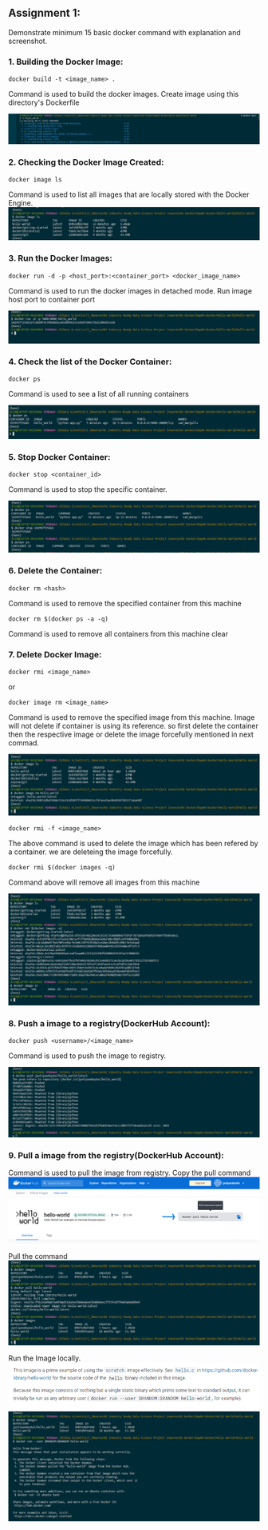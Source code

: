 ## Assignment 1:

Demonstrate minimum 15 basic docker command with explanation and screenshot.

### 1. Building the Docker Image:

```
docker build -t <image_name> .
```

Command is used to build the docker images. Create image using this directory's Dockerfile

![image](https://github.com/JyotiPandey111/Industry-Ready-Projects-Tasks/blob/bb60f34b4258015888f67c155d32fbe1403e59ac/dockercontent/building%20image.png)

### 2. Checking  the Docker Image Created:

```
docker image ls
```

Command is used to list all images that are locally stored with the Docker Engine.
![image](https://github.com/JyotiPandey111/Industry-Ready-Projects-Tasks/blob/dc96e5d92831d2597dc5a2a99a283316b5855da1/dockercontent/02%20list%20images.png)


### 3. Run the Docker Images:

```
docker run -d -p <host_port>:<container_port> <docker_image_name>
```

Command is used to run the docker images in detached mode. Run image host port to container port


![image](https://github.com/JyotiPandey111/Industry-Ready-Projects-Tasks/blob/43cbc17fc43d2cc317a8cb992825b51a4740c582/dockercontent/03%20run%20image.png)

### 4. Check the list of the Docker Container:

```
docker ps
```

Command is used to  see a list of all running containers

![image](https://github.com/JyotiPandey111/Industry-Ready-Projects-Tasks/blob/b9343fb28e1b7622e235e305068f01f1ce505f1a/dockercontent/04%20check%20containers.png)


### 5. Stop Docker Container:

```
docker stop <container_id>
```

Command is used to stop the specific container.


![image](https://github.com/JyotiPandey111/Industry-Ready-Projects-Tasks/blob/4311c9ac40d4b0c3efeab87f1c1dbbcce7954a92/dockercontent/05%20stop%20docker.png)


### 6. Delete the Container:

```
docker rm <hash> 
```
Command is used to remove the specified container from this machine


```
docker rm $(docker ps -a -q)

```
Command is used to remove all containers from this machine
clear



### 7. Delete Docker Image:

```
docker rmi <image_name>
```
or 
```
docker image rm <image_name>
```
Command is used to remove the specified image from this machine. Image will not delete if container is using its reference. so first delete the container then the respective image or delete the image forcefully mentioned in next commad.

![image](https://github.com/JyotiPandey111/Industry-Ready-Projects-Tasks/blob/015bcf7a4a8130c7c4ee866eb7336cfdb88defa7/dockercontent/06%20delete%20image.png)

```
docker rmi -f <image_name>
```
The above command is used to delete the image which has been refered by a container. we are deleteing the image forcefully. 


```
docker rmi $(docker images -q)
```
Command above will remove all images from this machine

![image](https://github.com/JyotiPandey111/Industry-Ready-Projects-Tasks/blob/37f1cdf801d6262d17e9a956724a7c4041bbdf16/dockercontent/07%20delete%20all%20image.png)




### 8. Push a image to a registry(DockerHub Account):

```
docker push <username>/<image_name>
```

Command is used to push the image to registry.

![image](https://github.com/JyotiPandey111/Industry-Ready-Projects-Tasks/blob/664e6419511faab3a5e717a99dcd78e9e25cfc0d/dockercontent/08%20push%20image%20.png)


### 9. Pull a image from the registry(DockerHub Account):


Command is used to pull the image from registry.
Copy the pull command
![Image](https://github.com/JyotiPandey111/Industry-Ready-Projects-Tasks/blob/18ac503e042798576452c98b281771532d4b295e/dockercontent/pull%20image.png)

Pull the command
![Image](https://github.com/JyotiPandey111/Industry-Ready-Projects-Tasks/blob/18ac503e042798576452c98b281771532d4b295e/dockercontent/pull%20image%202.png)

Run the Image locally.
![Image](https://github.com/JyotiPandey111/Industry-Ready-Projects-Tasks/blob/f4f6b5ce7576cee4d07e6fb566f4283853ed6c70/dockercontent/run%20command.png)
![Image](https://github.com/JyotiPandey111/Industry-Ready-Projects-Tasks/blob/b62d4c60820bcbab1d72284aa4b18d4e93349194/dockercontent/run.png)

